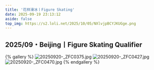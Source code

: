```yaml
---
title: '花样滑冰丨Figure Skating'
date: 2025-09-19 23:13:12
aside: false
top_img: https://s2.loli.net/2025/10/05/NXlvjpBCYJKUGge.png
---
```


## 2025/09・Beijing丨Figure Skating Qualifier 
{% gallery %}
![20250920-_ZFC0375.jpg](https://s2.loli.net/2025/10/05/2kblTmw4jxWX3h6.jpg)
![20250920-_ZFC0427.jpg](https://s2.loli.net/2025/10/05/waLWj9tcS1DQkhB.jpg)
![20250920-_ZFC0470.jpg](https://s2.loli.net/2025/10/05/he7QjWBrpFDId6T.jpg)
{% endgallery %}
